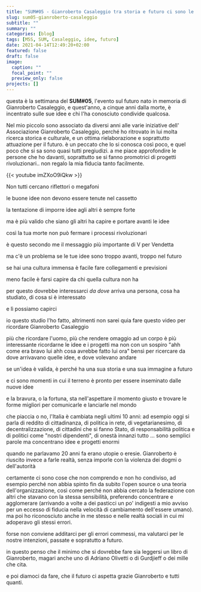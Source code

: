 ```yaml
---
title: "SUM#05 - Gianroberto Casaleggio tra storia e futuro ci sono le idee"
slug: sum05-gianroberto-casaleggio
subtitle: ""
summary: ""
categories: [blog]
tags: [M5S, SUM, Casaleggio, idee, futuro]
date: 2021-04-14T12:49:20+02:00
featured: false
draft: false
image:
  caption: ""
  focal_point: ""
  preview_only: false
projects: []
---
```


questa è la settimana del **SUM#05**, l'evento sul futuro nato in memoria di Gianroberto Casaleggio, e quest'anno, a cinque anni dalla morte, è incentrato sulle sue idee e chi l'ha conosciuto condivide qualcosa.

Nel mio piccolo sono associato da diversi anni alle varie iniziative dell' Associazione Gianroberto Casaleggio, perché ho ritrovato in lui molta ricerca storica e culturale, e un ottima rielaborazione e soprattutto attuazione per il futuro. è un peccato che lo si conosca così poco, e quel poco che si sa sono quasi tutti pregiudizi. a me piace approfondire le persone che ho davanti, soprattutto se si fanno promotrici di progetti rivoluzionari.. non regalo la mia fiducia tanto facilmente.

{{< youtube imZXoO9iQkw >}}

Non tutti cercano riflettori o megafoni

le buone idee non devono essere tenute nel cassetto

la tentazione di imporre idee agli altri è sempre forte

ma è più valido che siano gli altri ha capire e portare avanti le idee

così la tua morte non può fermare i processi rivoluzionari

è questo secondo me il messaggio più importante di V per Vendetta

ma c'è un problema se le tue idee sono troppo avanti, troppo nel futuro

se hai una cultura immensa è facile fare collegamenti e previsioni

meno facile è farsi capire da chi quella cultura non ha

per questo dovrebbe interessarci _da dove_ arriva una persona, cosa ha studiato, di cosa si è interessato

e lì possiamo capirci

io questo studio l'ho fatto, altrimenti non sarei quia fare questo video per ricordare Gianroberto Casaleggio

più che ricordare l'uomo, più che rendere omaggio ad un corpo
è più interessante ricordarne le idee e i progetti
ma non con un sospiro "ahh come era bravo lui ahh cosa avrebbe fatto lui ora"
bensì per ricercare da dove arrivavano quelle idee, e dove volevano andare

se un'idea è valida, è perché ha una sua storia e una sua immagine a futuro

e ci sono momenti in cui il terreno è pronto per essere inseminato dalle nuove idee

e la bravura, o la fortuna, sta nell'aspettare il momento giusto e trovare le forme migliori per comunicarle e lanciarle nel mondo

che piaccia o no, l'Italia è cambiata negli ultimi 10 anni: ad esempio oggi si parla di reddito di cittadinanza, di politica in rete, di vegetarianesimo, di decentralizzazione, di cittadini che si fanno Stato, di responsabilità politica e di politici come "nostri dipendenti", di onestà innanzi tutto ... sono semplici parole ma concentrano idee e progetti enormi

quando ne parlavamo 20 anni fa erano utopie o eresie.
Gianroberto è riuscito invece a farle realtà, senza imporle con la violenza dei dogmi o dell'autorità

certamente ci sono cose che non comprendo e non ho condiviso, ad esempio perché non abbia spinto fin da subito l'open source o una teoria dell'organizzazione, così come perché non abbia cercato la federazione con altri che stavano con la stessa sensibilità, preferendo concentrare e agglomerare (arrivando a volte a dei pasticci un po' indigesti a mio avviso per un eccesso di fiducia nella velocità di cambiamento dell'essere umano). ma poi ho riconosciuto anche in me stesso e nelle realtà sociali in cui mi adoperavo gli stessi errori.

forse non conviene additarci per gli errori commessi, ma valutarci per le nostre intenzioni, passate e sopratutto a futuro.

in questo penso che il minimo che si dovrebbe fare sia leggersi un libro di Gianroberto, magari anche uno di Adriano Olivetti o di Gurdjieff o dei mille che cita.

e poi diamoci da fare, che il futuro ci aspetta
grazie Gianroberto e tutti quanti.
